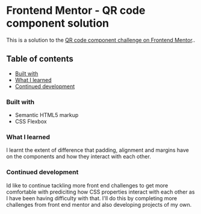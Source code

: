 # Frontend Mentor - QR code component solution

This is a solution to the [QR code component challenge on Frontend Mentor](https://www.frontendmentor.io/challenges/qr-code-component-iux_sIO_H)..

## Table of contents

- [Built with](#built-with)
- [What I learned](#what-i-learned)
- [Continued development](#continued-development)

### Built with

- Semantic HTML5 markup
- CSS Flexbox

### What I learned

I learnt the extent of difference that padding, alignment and margins have on the components and how they interact with each other.

### Continued development

Id like to continue tackling more front end challenges to get more comfortable with prediciting how CSS properties interact with each other as I have been having difficulty with that. I'll do this by completing more challenges from front end mentor and also developing projects of my own.
